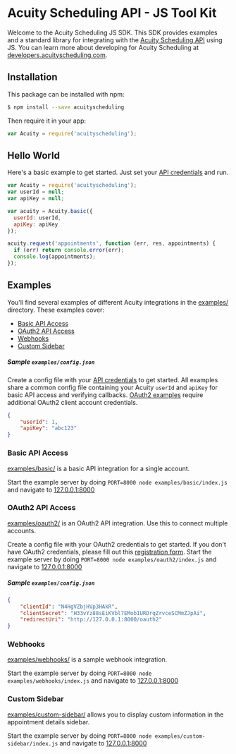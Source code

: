 # Acuity Scheduling API - JS Tool Kit

Welcome to the Acuity Scheduling JS SDK.  This SDK provides examples and a standard library for integrating with the [Acuity Scheduling API](https://acuityscheduling.com/) using JS.  You can learn more about developing for Acuity Scheduling at [developers.acuityscheduling.com](https://developers.acuityscheduling.com/).

## Installation

This package can be installed with npm:

```sh
$ npm install --save acuityscheduling
```

Then require it in your app:

```js
var Acuity = require('acuityscheduling');
```

## Hello World

Here's a basic example to get started.  Just set your <a href="https://secure.acuityscheduling.com/app.php?key=api&action=settings" target="_blank">API credentials</a> and run.

```js
var Acuity = require('acuityscheduling');
var userId = null;
var apiKey = null;

var acuity = Acuity.basic({
  userId: userId,
  apiKey: apiKey
});

acuity.request('appointments', function (err, res, appointments) {
  if (err) return console.error(err);
  console.log(appointments);
});
```

## Examples

You'll find several examples of different Acuity integrations in the [examples/](examples/) directory.  These examples cover:
* [Basic API Access](#basic-api-access)
* [OAuth2 API Access](#oauth2-api-access)
* [Webhooks](#webhooks)
* [Custom Sidebar](#custom-sidebar)

##### Sample `examples/config.json`

Create a config file with your <a href="https://secure.acuityscheduling.com/app.php?key=api&action=settings" target="_blank">API credentials</a> to get started.  All examples
share a common config file containing your Acuity `userId` and `apiKey` for basic API access and verifying callbacks.  [OAuth2 examples](#oauth2-api-access) require
additional OAuth2 client account credentials.

```json
{
	"userId": 1,
	"apiKey": "abc123"
}
```

### Basic API Access

[examples/basic/](examples/basic) is a basic API integration for a single account.

Start the example server by doing `PORT=8000 node examples/basic/index.js` and navigate to <a href="http://127.0.0.1:8000/" target="_blank">127.0.0.1:8000</a>

### OAuth2 API Access

[examples/oauth2/](examples/oauth2) is an OAuth2 API integration.  Use this to connect multiple accounts.

Create a config file with your OAuth2 credentials to get started.  If you don't have OAuth2 credentials, please fill out this <a href="https://acuityscheduling.com/oauth2/register" target="_blank">registration form</a>.
Start the example server by doing `PORT=8000 node examples/oauth2/index.js` and navigate to <a href="http://127.0.0.1:8000/" target="_blank">127.0.0.1:8000</a>

##### Sample `examples/config.json`
```json
{
	"clientId": "N4HgVZbjHVp3HAkR",
	"clientSecret": "H33vYz88sEiKVbl7EMob1URDrqZrvceSCMmZJpAi",
	"redirectUri": "http://127.0.0.1:8000/oauth2"
}
```

### Webhooks

[examples/webhooks/](examples/webhooks) is a sample webhook integration.

Start the example server by doing `PORT=8000 node examples/webhooks/index.js` and navigate to <a href="http://127.0.0.1:8000/" target="_blank">127.0.0.1:8000</a>

### Custom Sidebar

[examples/custom-sidebar/](examples/custom-sidebar) allows you to display custom information in the appointment details sidebar.

Start the example server by doing `PORT=8000 node examples/custom-sidebar/index.js` and navigate to <a href="http://127.0.0.1:8000/" target="_blank">127.0.0.1:8000</a>
